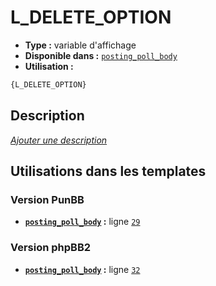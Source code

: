 # L_DELETE_OPTION
* __Type :__ variable d'affichage
* __Disponible dans :__ [`posting_poll_body`](../tpl/var/posting_poll_body.md#readme)
* __Utilisation :__

```html
{L_DELETE_OPTION}
```

## Description
[*Ajouter une description*](https://fa-tvars.appspot.com/var/L_DELETE_OPTION)

## Utilisations dans les templates

### Version PunBB
* __[`posting_poll_body`](../tpl/var/posting_poll_body.md#readme) :__ ligne [`29`](../tpl/src/punbb/posting_poll_body.tpl#L29)

### Version phpBB2
* __[`posting_poll_body`](../tpl/var/posting_poll_body.md#readme) :__ ligne [`32`](../tpl/src/subsilver/posting_poll_body.tpl#L32)